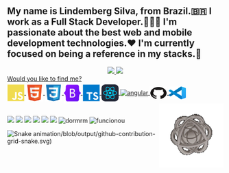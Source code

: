 ## My name is Lindemberg Silva, from Brazil.🇧🇷 I work as a Full Stack Developer.👨🏽‍💻 I'm passionate about the best web and mobile development technologies.♥️ I'm currently focused on being a reference in my stacks.🚀
<div align="center">
  <a href="https://github.com/lindembergs">
  <img height="180em" src="https://github-readme-stats.vercel.app/api?username=lindembergs&show_icons=true&theme=dark&include_all_commits=true&count_private=true"/>
  <img height="180em" src="https://github-readme-stats.vercel.app/api/top-langs/?username=lindembergs&layout=compact&langs_count=7&theme=dark"/>
</div>
<div style="display: inline_block">Would you like to find me?<br>
  
  <img align="center" alt="Berg-Js" height="40" width="40" src="https://raw.githubusercontent.com/devicons/devicon/master/icons/javascript/javascript-plain.svg">
  <img align="center" alt="Berg-HTML" height="40" width="40" src="https://raw.githubusercontent.com/devicons/devicon/master/icons/html5/html5-original.svg">
  <img align="center" alt="Berg-CSS" height="40" width="40" src="https://raw.githubusercontent.com/devicons/devicon/master/icons/css3/css3-original.svg">
  <img align="center" alt="Berg-bootstrap" height="50" width="40" src=https://raw.githubusercontent.com/devicons/devicon/v2.15.1/icons/bootstrap/bootstrap-original.svg>
  <img alt="typescript" align="center" height="40" width="40" src="https://raw.githubusercontent.com/devicons/devicon/master/icons/typescript/typescript-plain.svg">
  
  <img alt="angular" align="center" height="40" width="40" src="https://raw.githubusercontent.com/tandpfun/skill-icons/59059d9d1a2c092696dc66e00931cc1181a4ce1f/icons/React-Dark.svg" />
  <img alt="angular" align="center" height="40" width="40" src="https://cdn.jsdelivr.net/gh/devicons/devicon/icons/angularjs/angularjs-original.svg" />
  <img alt="github" align="center" height="30" width="40" src="https://raw.githubusercontent.com/devicons/devicon/v2.15.1/icons/github/github-original.svg">
  <img alt="vscode" align="center" height="30" width="40" src="https://raw.githubusercontent.com/devicons/devicon/v2.15.1/icons/vscode/vscode-original.svg">
  <img align="right" alt="Logo" height="150" src="https://github.com/yamatoguro/yamatoguro/blob/main/logo-animated.gif?raw=true" />
</div>

  
  ##
 
<div> 
  <a href="https://www.youtube.com/channel/UCI_4mhpz5iYJk-eeZBjqDyA" target="_blank"><img src="https://img.shields.io/badge/YouTube-FF0000?style=for-the-badge&logo=youtube&logoColor=white" target="_blank"></a>
  <a href="https://www.instagram.com/bergz29_/" target="_blank"><img src="https://img.shields.io/badge/-Instagram-%23E4405F?style=for-the-badge&logo=instagram&logoColor=white" target="_blank"></a>
 	<a href="twitch" target="_blank"><img src="https://img.shields.io/badge/Twitch-9146FF?style=for-the-badge&logo=twitch&logoColor=white" target="_blank"></a>
 <a href="https://discord.gg/KcJcnP9FdF" target="_blank"><img src="https://img.shields.io/badge/Discord-7289DA?style=for-the-badge&logo=discord&logoColor=white" target="_blank"></a> 
  <a href = "mailto:lindembergparaiba@gmail.com"><img src="https://img.shields.io/badge/-Gmail-%23333?style=for-the-badge&logo=gmail&logoColor=white" target="_blank"></a>
  <a href="https://www.linkedin.com/in/lindemberg-da-silva-justino-430b47236/" target="_blank"><img src="https://img.shields.io/badge/-LinkedIn-%230077B5?style=for-the-badge&logo=linkedin&logoColor=white" target="_blank"></a> 
<img class="alignnone wp-image-2873" src="http://clubedosgeeks.com.br/wp-content/uploads/2016/01/dormrm.gif" alt="dormrm" width="553" height="309">
<img class="alignnone wp-image-2874" src="http://clubedosgeeks.com.br/wp-content/uploads/2016/01/funcionou.gif" alt="funcionou" width="548" height="308">
 
  ![Snake animation](https://github.com/lindembergs/lindembergs)/blob/output/github-contribution-grid-snake.svg)
  
 
</div>
  
  
